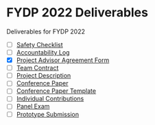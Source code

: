 # FYDP 2022 Deliverables

Deliverables for FYDP 2022

- [ ] [Safety Checklist](./SYDE%20Prototype%20Safety%20Checklist.pdf)
- [ ] [Accountability Log](./SYDE461-F2022-00-Eng%20Accountability%20Log%20Instructions.pdf)
- [x] [Project Advisor Agreement Form](./SYDE461-F2022-01-Project%20Advisor%20Agreement%20Form.pdf)
- [ ] [Team Contract](./SYDE461-F2022-01-Team%20Contract%20Instructions.pdf)
- [ ] [Project Description](./SYDE461-F2022-02-Project%20Description.pdf)
- [ ] [Conference Paper](./SYDE461-F2022-03-Project%20Analysis%20Conference%20Paper%20Assessment.pdf)
- [ ] [Conference Paper Template](./SYDE461-F2022-03-Project%20Analysis%20Conference%20Paper%20Template%20and%20Rubric.pdf)
- [ ] [Individual Contributions](./SYDE461-F2022-04-Individual%20Contribution%20Document.pdf)
- [ ] [Panel Exam](./SYDE461-F2022-05-Panel%20Exam.pdf)
- [ ] [Prototype Submission](./SYDE461-F2022-06-Prototype%20Submission%20+%20Safety%20and%20Ethics.pdf)
